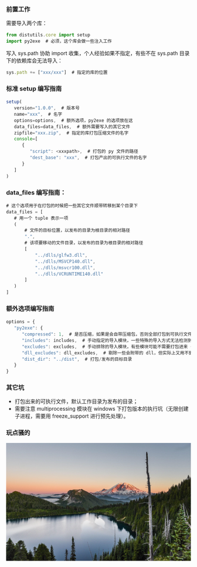 ### 前置工作

需要导入两个库：

```javascript
from distutils.core import setup
import py2exe  # 必须，这个库会做一些注入工作
```

写入 sys.path 协助 import 收集，个人经验如果不指定，有些不在 sys.path 目录下的依赖库会无法导入：

```javascript
sys.path += ["xxx/xxx"]  # 指定的库的位置
```



### 标准 setup 编写指南

```javascript
setup(
   version="1.0.0",  # 版本号
   name="xxx",  # 名字
   options=options,  # 额外选项，py2exe 的选项放在这
   data_files=data_files,  # 额外需要写入的其它文件
   zipfile="xxx.zip",  # 指定的库打包压缩文件的名字
   console=[
      {
         "script": <xxxpath>,  # 打包的 py 文件的路径
         "dest_base": "xxx",  # 打包产出的可执行文件的名字
      }
   ]
)
```



### data_files 编写指南：

```javascript
# 这个选项用于在打包的时候把一些其它文件顺带转移到某个目录下
data_files = [
   # 用一个 tuple 表示一项
   (
       # 文件的目标位置，以发布的目录为根目录的相对路径
       ".",
       # 该项要移动的文件目录，以发布的目录为根目录的相对路径
       [
           "../dlls/glfw3.dll", 
           "../dlls/MSVCP140.dll", 
           "../dlls/msvcr100.dll", 
           "../dlls/VCRUNTIME140.dll"
       ]
   )
]
```



### 额外选项编写指南

```javascript
options = {
   "py2exe": {
      "compressed": 1,  # 是否压缩，如果是会自带压缩包，否则全部打包到可执行文件里
      "includes": includes,  # 手动指定的导入模块，一些特殊的导入方式无法检测到的，通过这个选项导入
      "excludes": excludes,  # 手动排除的导入模块，有些模块可能不需要打包进来（动态变化），通过这个选项剔除
      "dll_excludes": dll_excludes,  # 剔除一些会附带的 dll，但实际上又用不到
      "dist_dir": "../dist",  # 打包/发布的目标目录
   }
}
```



### 其它坑

- 打包出来的可执行文件，默认工作目录为发布的目录；
- 需要注意 multiprocessing 模块在 windows 下打包版本的执行坑（无限创建子进程，需要用 freeze_support 进行预先处理）。


### 玩点骚的



![这是图片](image_from/image.jpg)